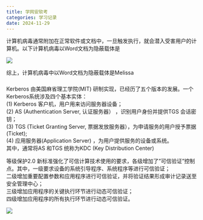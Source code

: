 ```yaml
---
title: 学网安软考
categories: 学习记录
date: 2024-11-29
---
```

计算机病毒通常附加在正常软件或文档中，一旦触发执行，就会潜入受害用户的计算机。以下计算机病毒以Word文档为隐蔽载体是

![](https://img.kuaiwenyun.com/images/shiti/2024-11/351/fAE2AyqrUU.png)

综上，计算机病毒中以Word文档为隐蔽载体是Melissa



### 

Kerberos 由美国麻省理工学院(MIT) 研制实现，已经历了五个版本的发展。一个Kerberos系统涉及四个基本实体：  
(1) Kerberos 客户机，用户用来访问服务器设备；  
(2) AS (Authentication Server, 认证服务器） ，识别用户身份并提供TGS 会话密钥；  
(3) TGS (Ticket Granting Server, 票据发放服务器），为申请服务的用户授予票据(Ticket);  
(4) 应用服务器(Application Server) ，为用户提供服务的设备或系统。  
其中，通常将AS 和TGS 统称为KDC (Key Distribution Center)





等级保护2.0 新标准强化了可信计算技术使用的要求，各级增加了”可信验证”控制点。其中，一级要求设备的系统引导程序、系统程序等进行可信验证；  
二级增加重要配置参数和应用程序进行可信验证，并将验证结果形成审计记录送至安全管理中心；  
三级增加应用程序的关键执行环节进行动态可信验证；  
四级增加应用程序的所有执行环节进行动态可信验证。



![](https://img.kuaiwenyun.com/images/shiti/2024-11/915/vZccu3T9Bc.png)